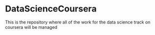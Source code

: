DataScienceCoursera
===================

This is the repository where all of the work for the data science track on coursera will be managed
